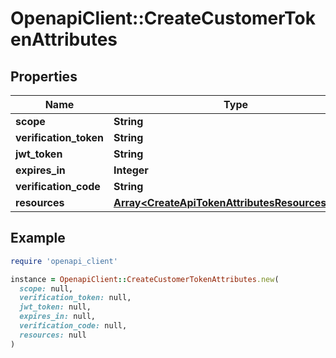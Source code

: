 # OpenapiClient::CreateCustomerTokenAttributes

## Properties

| Name | Type | Description | Notes |
| ---- | ---- | ----------- | ----- |
| **scope** | **String** |  | [optional] |
| **verification_token** | **String** |  | [optional] |
| **jwt_token** | **String** |  | [optional] |
| **expires_in** | **Integer** |  | [optional] |
| **verification_code** | **String** |  | [optional] |
| **resources** | [**Array&lt;CreateApiTokenAttributesResourcesInner&gt;**](CreateApiTokenAttributesResourcesInner.md) |  | [optional] |

## Example

```ruby
require 'openapi_client'

instance = OpenapiClient::CreateCustomerTokenAttributes.new(
  scope: null,
  verification_token: null,
  jwt_token: null,
  expires_in: null,
  verification_code: null,
  resources: null
)
```

